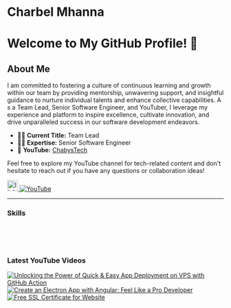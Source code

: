 # Charbel Mhanna

# Welcome to My GitHub Profile! 👋

## About Me

I am committed to fostering a culture of continuous learning and growth within our team by providing mentorship, unwavering support, and insightful guidance to nurture individual talents and enhance collective capabilities. A
s a Team Lead, Senior Software Engineer, and YouTuber, I leverage my experience and platform to inspire excellence, cultivate innovation, and drive unparalleled success in our software development endeavors.

- 👨‍💼 **Current Title:** Team Lead
- 👨‍💼 **Expertise:** Senior Software Engineer
- 🎥 **YouTube:** [ChabysTech](https://www.youtube.com/@chabystech)

Feel free to explore my YouTube channel for tech-related content and don't hesitate to reach out if you have any questions or collaboration ideas!


   <p align="left">
      <a href="https://charbelm.com">
         <link rel="stylesheet" href="https://fonts.googleapis.com/css2?family=Material+Symbols+Outlined:opsz,wght,FILL,GRAD@20..48,100..700,0..1,-50..200" />
      <a href="https://www.linkedin.com/in/charbel-mhanna-32559395/">
        <img alt="linkedin" title="Linkedin profile" src="https://www.svgrepo.com/show/449804/linkedin.svg" width="25px">
      <a href="https://www.youtube.com/@chabytech?sub_confirmation=1">
         <img alt="YouTube" title="View My YouTube" src="https://custom-icon-badges.demolab.com/badge/-YouTube-E61B23?style=for-the-badge&logo=video&logoColor=white"/></a>
   </p>

---

### Skills

<link rel="stylesheet" href="https://fonts.googleapis.com/css2?family=Material+Symbols+Outlined:opsz,wght,FILL,GRAD@20..48,100..700,0..1,-50..200" />

<br />
<br />


#

### Latest YouTube Videos

<!-- BEGIN YOUTUBE-CARDS -->
[![Unlocking the Power of Quick & Easy App Deployment on VPS with GitHub Action](https://i.ytimg.com/vi/-DKctD8_RGc/hqdefault.jpg?sqp=-oaymwEcCNACELwBSFXyq4qpAw4IARUAAIhCGAFwAcABBg==&rs=AOn4CLCWoLITtm1i3QTqF48f7qlYuZP8mg)](https://youtu.be/V2YYhGn3MGo?si=CTZarHTsxRUtkEsj)
[![Create an Electron App with Angular: Feel Like a Pro Developer](https://i.ytimg.com/vi/YrXSjosjSQ0/hqdefault.jpg?sqp=-oaymwEcCNACELwBSFXyq4qpAw4IARUAAIhCGAFwAcABBg==&rs=AOn4CLA6KtBxuhtpj_eX8sV0tk9eIzOvoQ)](https://www.youtube.com/watch?v=YrXSjosjSQ0&t=4s)
[![Free SSL Certificate for Website](https://i.ytimg.com/vi/PPY8R8czmq4/hqdefault.jpg?sqp=-oaymwEcCNACELwBSFXyq4qpAw4IARUAAIhCGAFwAcABBg==&rs=AOn4CLAGP0Z-En3S2KmHkMoj87SzGdJrwQ)](https://www.youtube.com/watch?v=PPY8R8czmq4&t=215s&ab_channel=Chaby%27sTech)

<!-- END YOUTUBE-CARDS -->

<a href="https://www.youtube.com/@chabytech?sub_confirmation=1">
         <link rel="stylesheet" href="https://fonts.googleapis.com/css2?family=Material+Symbols+Outlined:opsz,wght,FILL,GRAD@20..48,100..700,0..1,-50..200" />
</a> 

#

[website]: https://charbelm.com
[youtube]: https://youtube.com/@chabytech
